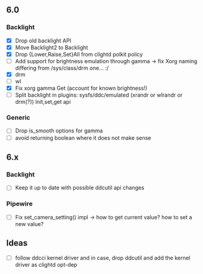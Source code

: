 ## 6.0

### Backlight
- [x] Drop old backlight API
- [x] Move Backlight2 to Backlight
- [x] Drop {Lower,Raise,Set}All from clightd polkit policy
- [ ] Add support for brightness emulation through gamma -> fix Xorg naming differing from /sys/class/drm one... :/
- [x] drm
- [ ] wl
- [x] Fix xorg gamma Get (account for known brightness!)
- [ ] Split backlight in plugins: sysfs/ddc/emulated (xrandr or wlrandr or drm(?)) Init,set,get api

### Generic
- [ ] Drop is_smooth options for gamma
- [ ] avoid returning boolean where it does not make sense

## 6.x

### Backlight
- [ ] Keep it up to date with possible ddcutil api changes

### Pipewire
- [ ] Fix set_camera_setting() impl -> how to get current value? how to set a new value?

## Ideas
- [ ] follow ddcci kernel driver and in case, drop ddcutil and add the kernel driver as clightd opt-dep
